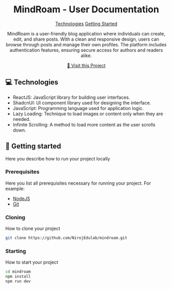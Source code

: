 

<h1 align="center" style="font-weight: bold;">MindRoam - User Documentation</h1>

<p align="center">
<a href="#technologies">Technologies</a>
<a href="#started">Getting Started</a>
</p>


<p align="center">MindRoam is a user-friendly blog application where individuals can create, edit, and share posts. With a clean and responsive design, users can browse through posts and manage their own profiles. The platform includes authentication features, ensuring secure access for authors and readers alike.</p>


<p align="center">
<a href="https://mindroam.vercel.app/">📱 Visit this Project</a>
</p>

<h2 id="technologies">💻 Technologies</h2>

- ReactJS: JavaScript library for building user interfaces.
- ShadcnUI: UI component library used for designing the interface.
- JavaScript: Programming language used for application logic.
- Lazy Loading: Technique to load images or content only when they are needed.
- Infinite Scrolling: A method to load more content as the user scrolls down.

<h2 id="started">🚀 Getting started</h2>

Here you describe how to run your project locally

<h3>Prerequisites</h3>

Here you list all prerequisites necessary for running your project. For example:

- [NodeJS](https://github.com/)
- [Git](https://github.com)

<h3>Cloning</h3>

How to clone your project

```bash
git clone https://github.com/NirojEdulab/mindroam.git
```

<h3>Starting</h3>

How to start your project

```bash
cd mindroam
npm install
npm run dev
```
